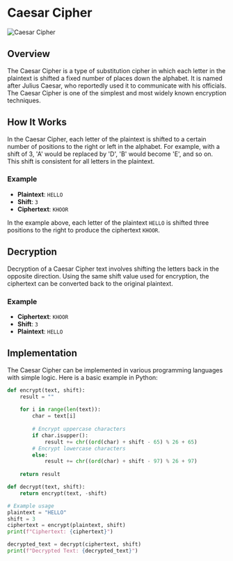 # Caesar Cipher

![Caesar Cipher](https://example.com/your-image-url.jpg) <!-- Replace with an actual image URL if you have one -->

## Overview

The Caesar Cipher is a type of substitution cipher in which each letter in the plaintext is shifted a fixed number of places down the alphabet. It is named after Julius Caesar, who reportedly used it to communicate with his officials. The Caesar Cipher is one of the simplest and most widely known encryption techniques.

## How It Works

In the Caesar Cipher, each letter of the plaintext is shifted to a certain number of positions to the right or left in the alphabet. For example, with a shift of 3, 'A' would be replaced by 'D', 'B' would become 'E', and so on. This shift is consistent for all letters in the plaintext.

### Example

- **Plaintext**: `HELLO`
- **Shift**: `3`
- **Ciphertext**: `KHOOR`

In the example above, each letter of the plaintext `HELLO` is shifted three positions to the right to produce the ciphertext `KHOOR`.

## Decryption

Decryption of a Caesar Cipher text involves shifting the letters back in the opposite direction. Using the same shift value used for encryption, the ciphertext can be converted back to the original plaintext.

### Example

- **Ciphertext**: `KHOOR`
- **Shift**: `3`
- **Plaintext**: `HELLO`

## Implementation

The Caesar Cipher can be implemented in various programming languages with simple logic. Here is a basic example in Python:

```python
def encrypt(text, shift):
    result = ""
    
    for i in range(len(text)):
        char = text[i]
        
        # Encrypt uppercase characters
        if char.isupper():
            result += chr((ord(char) + shift - 65) % 26 + 65)
        # Encrypt lowercase characters
        else:
            result += chr((ord(char) + shift - 97) % 26 + 97)
    
    return result

def decrypt(text, shift):
    return encrypt(text, -shift)

# Example usage
plaintext = "HELLO"
shift = 3
ciphertext = encrypt(plaintext, shift)
print(f"Ciphertext: {ciphertext}")

decrypted_text = decrypt(ciphertext, shift)
print(f"Decrypted Text: {decrypted_text}")
